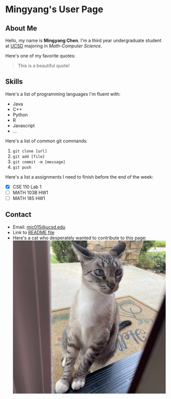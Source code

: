 # Mingyang's User Page
## About Me
Hello, my name is **Mingyang Chen**. I'm a third year undergraduate student at [UCSD](https://www.ucsd.edu) majoring in *Math-Computer Science*. 

Here's one of my favorite quotes:
> This is a beautiful quote!

## Skills
Here's a list of programming languages I'm fluent with:
- Java
- C++
- Python
- R
- Javascript
- ...

Here's a list of common git commands:
1. `git clone [url]`
2. `git add [file]`
3. `git commit -m [message]`
4. `git push`

Here's a list a assignments I need to finish before the end of the week:
- [x] CSE 110 Lab 1
- [ ] MATH 103B HW1
- [ ] MATH 185 HW1

## Contact
- Email: mic015@ucsd.edu
- Link to [README file](/README.md)
- Here's a cat who desperately wanted to contribute to this page:
![Picture of a cat](/images/cat.jpg)